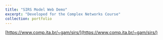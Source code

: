 ```yaml
---
title: "SIRS Model Web Demo"
excerpt: "Developed for the Complex Networks Course"
collection: portfolio
---
```



[https://www.comp.ita.br/~gam/sirs/](https://www.comp.ita.br/~gam/sirs/)
